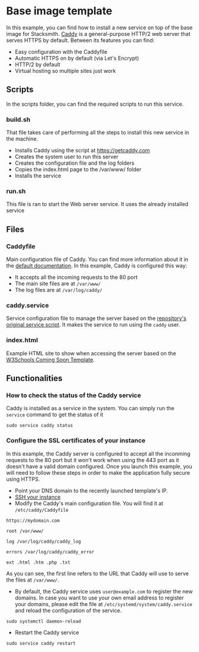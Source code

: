 # Base image template

In this example, you can find how to install a new service on top of the base image for Stacksmith. [Caddy](https://caddyserver.com/) is a general-purpose HTTP/2 web server that serves HTTPS by default. Between its features you can find:

- Easy configuration with the Caddyfile
- Automatic HTTPS on by default (via Let's Encrypt)
- HTTP/2 by default
- Virtual hosting so multiple sites just work

## Scripts

In the scripts folder, you can find the required scripts to run this service. 

### build.sh 

That file takes care of performing all the steps to install this new service in the machine.

- Installs Caddy using the script at https://getcaddy.com
- Creates the system user to run this server
- Creates the configuration file and the log folders
- Copies the index.html page to the /var/www/ folder
- Installs the service

### run.sh 

This file is ran to start the Web server service. It uses the already installed service 

## Files

### Caddyfile

Main configuration file of Caddy. You can find more information about it in the [default documentation](https://caddyserver.com/docs/caddyfile). In this example, Caddy is configured this way:

- It accepts all the incoming requests to the 80 port
- The main site files are at `/var/www/`
- The log files are at `/var/log/caddy/`

### caddy.service

Service configuration file to manage the server based on the [repository's original service script](https://github.com/mholt/caddy/blob/master/dist/init/linux-systemd/caddy.service). It makes the service to run using the `caddy` user.

### index.html

Example HTML site to show when accessing the server based on the [W3Schools Coming Soon Template](https://www.w3schools.com/w3css/tryw3css_templates_coming_soon.htm).

## Functionalities

### How to check the status of the Caddy service

Caddy is installed as a service in the system. You can simply run the `service` command to get the status of it

```
sudo service caddy status
```


### Configure the SSL certificates of your instance

In this example, the Caddy server is configured to accept all the inconming requests to the 80 port but it won't work when using the 443 port as it doesn't have a valid domain configured. Once you launch this example, you will need to follow these steps in order to make the application fully secure using HTTPS. 

- Point your DNS domain to the recently launched template's IP.
- [SSH your instance](https://stacksmith.bitnami.com/support/faq-aws)
- Modify the Caddy's main configuration file. You will find it at `/etc/caddy/Caddyfile`

```
https://mydomain.com

root /var/www/

log /var/log/caddy/caddy_log

errors /var/log/caddy/caddy_error

ext .html .htm .php .txt
```

As you can see, the first line refers to the URL that Caddy will use to serve the files at `/var/www/`.

- By default, the Caddy service uses `user@example.com` to register the new domains. In case you want to use your own email address to register your domains, please edit the file at `/etc/systemd/system/caddy.service` and reload the configuration of the service.

```
sudo systemctl daemon-reload
```

- Restart the Caddy service

```
sudo service caddy restart
```
